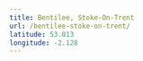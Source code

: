 ```yaml
---
title: Bentilee, Stoke-On-Trent
url: /bentilee-stoke-on-trent/
latitude: 53.013
longitude: -2.128
---
```

